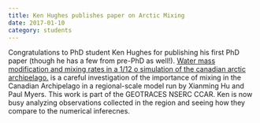 ```yaml
---
title: Ken Hughes publishes paper on Arctic Mixing
date: 2017-01-10
category: students
---
```


Congratulations to PhD student Ken Hughes for publishing his first PhD paper (though he has a few from pre-PhD as well!).  [Water mass modification and mixing rates in a 1/12 o simulation of the canadian arctic archipelago.](http://dx.doi.org/10.1002/2016jc012235) is a careful investigation of the importance of mixing in the Canadian Archipelago in a regional-scale model run by Xianming Hu and Paul Myers.  This work is part of the GEOTRACES NSERC CCAR.  Ken is now busy analyzing observations collected in the region and seeing how they compare to the numerical inferecnes.  


